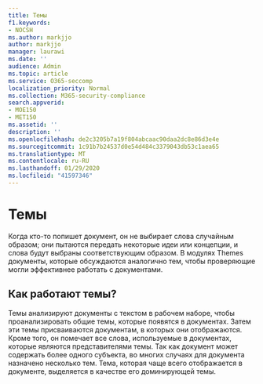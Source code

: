 ```yaml
---
title: Темы
f1.keywords:
- NOCSH
ms.author: markjjo
author: markjjo
manager: laurawi
ms.date: ''
audience: Admin
ms.topic: article
ms.service: O365-seccomp
localization_priority: Normal
ms.collection: M365-security-compliance
search.appverid:
- MOE150
- MET150
ms.assetid: ''
description: ''
ms.openlocfilehash: de2c3205b7a19f804abcaac90daa2dc8e86d3e4e
ms.sourcegitcommit: 1c91b7b24537d0e54d484c3379043db53c1aea65
ms.translationtype: MT
ms.contentlocale: ru-RU
ms.lasthandoff: 01/29/2020
ms.locfileid: "41597346"
---
```

# <a name="themes"></a>Темы

Когда кто-то попишет документ, он не выбирает слова случайным образом; они пытаются передать некоторые идеи или концепции, и слова будут выбраны соответствующим образом. В модулях Themes документы, которые обсуждаются аналогично тем, чтобы проверяющие могли эффективнее работать с документами.

## <a name="how-does-themes-work"></a>Как работают темы?

Темы анализируют документы с текстом в рабочем наборе, чтобы проанализировать общие темы, которые появятся в документах. Затем эти темы присваиваются документам, в которых они отображаются. Кроме того, он помечает все слова, используемые в документах, которые являются представителями темы. Так как документ может содержать более одного субъекта, во многих случаях для документа назначено несколько тем. Тема, которая чаще всего отображается в документе, выделяется в качестве его доминирующей темы.